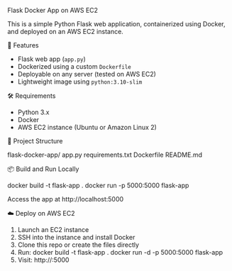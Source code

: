Flask Docker App on AWS EC2

This is a simple Python Flask web application, containerized using Docker, and deployed on an AWS EC2 instance.

🚀 Features

- Flask web app (`app.py`)
- Dockerized using a custom `Dockerfile`
- Deployable on any server (tested on AWS EC2)
- Lightweight image using `python:3.10-slim`

🛠️ Requirements

- Python 3.x
- Docker
- AWS EC2 instance (Ubuntu or Amazon Linux 2)

 📁 Project Structure

flask-docker-app/
    app.py
    requirements.txt
    Dockerfile
    README.md


📦 Build and Run Locally

docker build -t flask-app .
docker run -p 5000:5000 flask-app

Access the app at http://localhost:5000

☁️ Deploy on AWS EC2
1. Launch an EC2 instance
2. SSH into the instance and install Docker
3. Clone this repo or create the files directly
4. Run:
        docker build -t flask-app .
        docker run -d -p 5000:5000 flask-app
5. Visit: http://<your-ec2-public-ip>:5000

